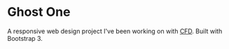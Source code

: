 # Ghost One

A responsive web design project I've been working on with [CFD](http://crazyfishdesign.com). Built with Bootstrap 3. 